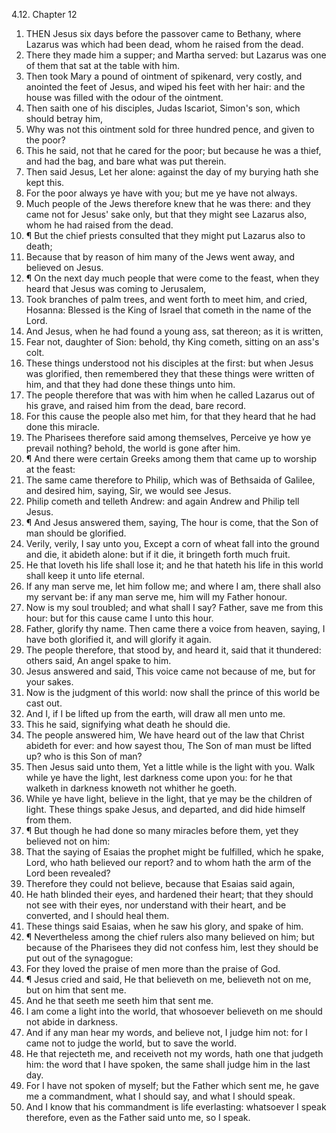 4.12. Chapter 12
1. THEN Jesus six days before the passover came to Bethany, where Lazarus was which had been dead, whom he raised from the dead.
2. There they made him a supper; and Martha served: but Lazarus was one of them that sat at the table with him.
3. Then took Mary a pound of ointment of spikenard, very costly, and anointed the feet of Jesus, and wiped his feet with her hair: and the house was filled with the odour of the ointment.
4. Then saith one of his disciples, Judas Iscariot, Simon's son, which should betray him,
5. Why was not this ointment sold for three hundred pence, and given to the poor?
6. This he said, not that he cared for the poor; but because he was a thief, and had the bag, and bare what was put therein.
7. Then said Jesus, Let her alone: against the day of my burying hath she kept this.
8. For the poor always ye have with you; but me ye have not always.
9. Much people of the Jews therefore knew that he was there: and they came not for Jesus' sake only, but that they might see Lazarus also, whom he had raised from the dead.
10. ¶ But the chief priests consulted that they might put Lazarus also to death;
11. Because that by reason of him many of the Jews went away, and believed on Jesus.
12. ¶ On the next day much people that were come to the feast, when they heard that Jesus was coming to Jerusalem,
13. Took branches of palm trees, and went forth to meet him, and cried, Hosanna: Blessed is the King of Israel that cometh in the name of the Lord.
14. And Jesus, when he had found a young ass, sat thereon; as it is written,
15. Fear not, daughter of Sion: behold, thy King cometh, sitting on an ass's colt.
16. These things understood not his disciples at the first: but when Jesus was glorified, then remembered they that these things were written of him, and that they had done these things unto him.
17. The people therefore that was with him when he called Lazarus out of his grave, and raised him from the dead, bare record.
18. For this cause the people also met him, for that they heard that he had done this miracle.
19. The Pharisees therefore said among themselves, Perceive ye how ye prevail nothing? behold, the world is gone after him.
20. ¶ And there were certain Greeks among them that came up to worship at the feast:
21. The same came therefore to Philip, which was of Bethsaida of Galilee, and desired him, saying, Sir, we would see Jesus.
22. Philip cometh and telleth Andrew: and again Andrew and Philip tell Jesus.
23. ¶ And Jesus answered them, saying, The hour is come, that the Son of man should be glorified.
24. Verily, verily, I say unto you, Except a corn of wheat fall into the ground and die, it abideth alone: but if it die, it bringeth forth much fruit.
25. He that loveth his life shall lose it; and he that hateth his life in this world shall keep it unto life eternal.
26. If any man serve me, let him follow me; and where I am, there shall also my servant be: if any man serve me, him will my Father honour.
27. Now is my soul troubled; and what shall I say? Father, save me from this hour: but for this cause came I unto this hour.
28. Father, glorify thy name. Then came there a voice from heaven, saying, I have both glorified it, and will glorify it again.
29. The people therefore, that stood by, and heard it, said that it thundered: others said, An angel spake to him.
30. Jesus answered and said, This voice came not because of me, but for your sakes.
31. Now is the judgment of this world: now shall the prince of this world be cast out.
32. And I, if I be lifted up from the earth, will draw all men unto me.
33. This he said, signifying what death he should die.
34. The people answered him, We have heard out of the law that Christ abideth for ever: and how sayest thou, The Son of man must be lifted up? who is this Son of man?
35. Then Jesus said unto them, Yet a little while is the light with you. Walk while ye have the light, lest darkness come upon you: for he that walketh in darkness knoweth not whither he goeth.
36. While ye have light, believe in the light, that ye may be the children of light. These things spake Jesus, and departed, and did hide himself from them.
37. ¶ But though he had done so many miracles before them, yet they believed not on him:
38. That the saying of Esaias the prophet might be fulfilled, which he spake, Lord, who hath believed our report? and to whom hath the arm of the Lord been revealed?
39. Therefore they could not believe, because that Esaias said again,
40. He hath blinded their eyes, and hardened their heart; that they should not see with their eyes, nor understand with their heart, and be converted, and I should heal them.
41. These things said Esaias, when he saw his glory, and spake of him.
42. ¶ Nevertheless among the chief rulers also many believed on him; but because of the Pharisees they did not confess him, lest they should be put out of the synagogue:
43. For they loved the praise of men more than the praise of God.
44. ¶ Jesus cried and said, He that believeth on me, believeth not on me, but on him that sent me.
45. And he that seeth me seeth him that sent me.
46. I am come a light into the world, that whosoever believeth on me should not abide in darkness.
47. And if any man hear my words, and believe not, I judge him not: for I came not to judge the world, but to save the world.
48. He that rejecteth me, and receiveth not my words, hath one that judgeth him: the word that I have spoken, the same shall judge him in the last day.
49. For I have not spoken of myself; but the Father which sent me, he gave me a commandment, what I should say, and what I should speak.
50. And I know that his commandment is life everlasting: whatsoever I speak therefore, even as the Father said unto me, so I speak.

